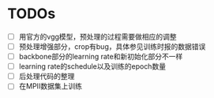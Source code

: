 # TODOs
- [ ] 用官方的vgg模型，预处理的过程需要做相应的调整
- [ ] 预处理增强部分，crop有bug，具体参见训练时报的数据错误
- [ ] backbone部分的learning rate和新初始化部分不一样
- [ ] learning rate的schedule以及训练的epoch数量
- [ ] 后处理代码的整理
- [ ] 在MPII数据集上训练
